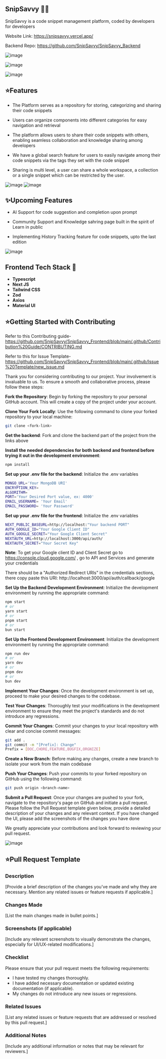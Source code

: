 ## SnipSavvy 🚀🚀

SnipSavvy is a code snippet management platform, coded by developers for developers

Website Link: https://snipsavvy.vercel.app/

Backend Repo: https://github.com/SnipSavvy/SnipSavvy_Backend

![image](https://github.com/SnipSavvy/SnipSavvy_Frontend/assets/169388490/e3be5a71-2ed7-4543-b12e-97e144336797)

![image](https://github.com/sahilrohera10/SnipSavvy_Prod_Frontend/assets/90958499/f3ae0e5d-e3c8-4770-bb72-31612fe857d8)

![image](https://github.com/sahilrohera10/SnipSavvy_Prod_Frontend/assets/90958499/4671bb1e-b725-4224-b68e-c0c0b5fa8251)


## ⭐Features 

* The Platform serves as a repository for storing, categorizing and sharing their code snippets 

* Users can organize components into different categories for easy navigation and retrieval

* The platform allows users to share their code snippets with others, enabling seamless collaboration and knowledge sharing among developers

* We have a global search feature for users to easily navigate among their code snippets via the tags they set with the code snippet

* Sharing is multi level, a user can share a whole workspace, a collection or a single snippet which can be restricted by the user.
  
![image](https://github.com/SnipSavvy/SnipSavvy_Frontend/assets/169388490/bad6ce8e-f7ca-41bc-9bf9-c1675196df44)
![image](https://github.com/SnipSavvy/SnipSavvy_Frontend/assets/169388490/66184825-d1db-4caf-8957-7e3aa0b84ecf)



## ✨Upcoming Features

* AI Support for code suggestion and completion upon prompt

* Community Support and Knowledge sahring page built in the spirit of Learn in public

* Implementing History Tracking feature for code snippets, upto the last edition
  
![image](https://github.com/SnipSavvy/SnipSavvy_Frontend/assets/169388490/9a415e7f-321a-4c5e-85a6-ea041e0c63a6)


## Frontend Tech Stack 🚀

 * **Typescript**
 * **Next JS**
 * **Tailwind CSS**
 * **Zod**
 * **Axios**
 * **Material UI**


## ⭐Getting Started with Contributing

Refer to this Contributing guide- 
https://github.com/SnipSavvy/SnipSavvy_Frontend/blob/main/.github/Contribution%20Guide/CONTRIBUTING.md

Refer to this for Issue Template- 
https://github.com/SnipSavvy/SnipSavvy_Frontend/blob/main/.github/Issue%20Template/new_issue.md

Thank you for considering contributing to our project. Your involvement is invaluable to us. To ensure a smooth and collaborative process, please follow these steps:

**Fork the Repository**: Begin by forking the repository to your personal GitHub account. This will create a copy of the project under your account.

**Clone Your Fork Locally**: Use the following command to clone your forked repository to your local machine:

``` bash
git clone <fork-link>
```
**Get the backend**: Fork and clone the backend part of the project from the links above


**Install the needed dependencies for both backend and frontend before trying it out in the development environment**:

``` sh
npm install
```

**Set up your .env file for the backend**: Initialize the .env variables

``` sh
MONGO_URL='Your MongoDB URI'
ENCRYPTION_KEY=
ALGORITHM=
PORT='Your Desired Port value, ex: 4000'
EMAIL_USERNAME= 'Your Email'
EMAIL_PASSWORD= 'Your Password'
``` 

**Set up your .env file for the frontend**: Initialize the .env variables

``` sh
NEXT_PUBLIC_BASEURL=http://localhost:"Your backend PORT"
AUTH_GOOGLE_ID="Your Google Client ID"
AUTH_GOOGLE_SECRET="Your Google Client Secret"
NEXTAUTH_URL=http://localhost:3000/api/auth/
NEXTAUTH_SECRET="Your Secret Key"
``` 
**Note**: To get your Google client ID and Client Secret go to https://console.cloud.google.com/ , go to API and Services and generate your credentials


There should be a "Authorized Redirect URIs" in the credentials sections, there copy paste this URI: http://localhost:3000/api/auth/callback/google


**Set Up the Backend Development Environment**: Initialize the development environment by running the appropriate command:

``` sh
npm start
# or
yarn start
# or
pnpm start
# or
bun start
``` 


**Set Up the Frontend Development Environment**: Initialize the development environment by running the appropriate command:

``` sh
npm run dev
# or
yarn dev
# or
pnpm dev
# or
bun dev
``` 


**Implement Your Changes**: Once the development environment is set up, proceed to make your desired changes to the codebase.

**Test Your Changes**: Thoroughly test your modifications in the development environment to ensure they meet the project's standards and do not introduce any regressions.

**Commit Your Changes**: Commit your changes to your local repository with clear and concise commit messages:

``` bash
git add .
git commit -m "[Prefix]: Change"
Prefix = [DOC,CHORE,FEATURE,BUGFIX,ORGNIZE]

``` 

**Create a New Branch**: Before making any changes, create a new branch to isolate your work from the main codebase 

**Push Your Changes**: Push your commits to your forked repository on GitHub using the following command:

``` bash
git push origin <branch-name>
``` 

**Submit a Pull Request**: Once your changes are pushed to your fork, navigate to the repository's page on GitHub and initiate a pull request. Please follow the Pull Request template given below, provide a detailed description of your changes and any relevant context. If you have changed the UI, please add the screenshots of the changes you have done

We greatly appreciate your contributions and look forward to reviewing your pull request.

![image](https://github.com/SnipSavvy/SnipSavvy_Frontend/assets/169388490/c9fa4d44-a709-4fac-85e0-07c5fcad6626)

## ⭐Pull Request Template

### Description

[Provide a brief description of the changes you've made and why they are necessary. Mention any related issues or feature requests if applicable.]

### Changes Made

[List the main changes made in bullet points.]

### Screenshots (if applicable)
[Include any relevant screenshots to visually demonstrate the changes, especially for UI/UX-related modifications.]

### Checklist
Please ensure that your pull request meets the following requirements:

 - I have tested my changes thoroughly.
 - I have added necessary documentation or updated existing documentation (if applicable).
 - My changes do not introduce any new issues or regressions.


### Related Issues
[List any related issues or feature requests that are addressed or resolved by this pull request.]


### Additional Notes
[Include any additional information or notes that may be relevant for reviewers.]
